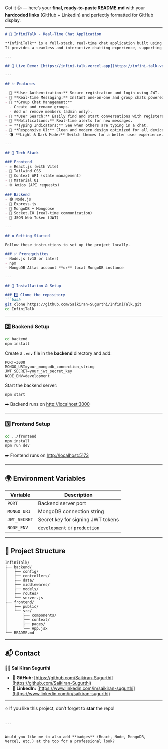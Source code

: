 Got it 👍 — here’s your **final, ready-to-paste README.md** with your **hardcoded links** (GitHub + LinkedIn) and perfectly formatted for GitHub display.

---

````markdown
# 💬 InfiniTalk - Real-Time Chat Application

**InfiniTalk** is a full-stack, real-time chat application built using the **MERN stack** (MongoDB, Express.js, React.js, Node.js) and **Socket.IO**.  
It provides a seamless and interactive chatting experience, supporting both one-on-one and group conversations — with features like user authentication, real-time messaging, typing indicators, and a theme switcher.

---

## 🚀 Live Demo: [https://infini-talk.vercel.app](https://infini-talk.vercel.app)  

---

## ✨ Features

- 🔐 **User Authentication:** Secure registration and login using JWT.  
- 💬 **Real-time Messaging:** Instant one-on-one and group chats powered by Socket.IO.  
- 👥 **Group Chat Management:**  
  - Create and rename groups.  
  - Add or remove members (admin only).  
- 🔎 **User Search:** Easily find and start conversations with registered users.  
- 🔔 **Notifications:** Real-time alerts for new messages.  
- ⌨️ **Typing Indicators:** See when others are typing in a chat.  
- 📱 **Responsive UI:** Clean and modern design optimized for all devices.  
- 🌗 **Light & Dark Mode:** Switch themes for a better user experience.

---

## 🧠 Tech Stack

### Frontend
- ⚛️ React.js (with Vite)
- 🎨 Tailwind CSS
- 🧩 Context API (state management)
- 🧱 Material UI
- 🌐 Axios (API requests)

### Backend
- 🟢 Node.js
- 🚏 Express.js
- 🍃 MongoDB + Mongoose
- 🔌 Socket.IO (real-time communication)
- 🔑 JSON Web Token (JWT)

---

## ⚙️ Getting Started

Follow these instructions to set up the project locally.

### ✅ Prerequisites
- Node.js (v18 or later)  
- npm  
- MongoDB Atlas account **or** local MongoDB instance  

---

## 🧩 Installation & Setup

### 1️⃣ Clone the repository
```bash
git clone https://github.com/Saikiran-Sugurthi/InfiniTalk.git
cd InfiniTalk
````

---

### 2️⃣ Backend Setup

```bash
cd backend
npm install
```

Create a `.env` file in the **backend** directory and add:

```env
PORT=3000
MONGO_URI=your_mongodb_connection_string
JWT_SECRET=your_jwt_secret_key
NODE_ENV=development
```

Start the backend server:

```bash
npm start
```

➡️ Backend runs on [http://localhost:3000](http://localhost:3000)

---

### 3️⃣ Frontend Setup

```bash
cd ../frontend
npm install
npm run dev
```

➡️ Frontend runs on [http://localhost:5173](http://localhost:5173)

---

## 🌍 Environment Variables

| Variable     | Description                       |
| ------------ | --------------------------------- |
| `PORT`       | Backend server port               |
| `MONGO_URI`  | MongoDB connection string         |
| `JWT_SECRET` | Secret key for signing JWT tokens |
| `NODE_ENV`   | `development` or `production`     |

---

## 📁 Project Structure

```
InfiniTalk/
├── backend/
│   ├── config/
│   ├── controllers/
│   ├── data/
│   ├── middlewares/
│   ├── models/
│   ├── routes/
│   └── server.js
├── frontend/
│   ├── public/
│   └── src/
│       ├── components/
│       ├── context/
│       ├── pages/
│       └── App.jsx
└── README.md
```

---

## 📬 Contact

**👨‍💻 Sai Kiran Sugurthi**

* 🔗 **GitHub:** [https://github.com/Saikiran-Sugurthi](https://github.com/Saikiran-Sugurthi)
* 💼 **LinkedIn:** [https://www.linkedin.com/in/saikiran-sugurthi](https://www.linkedin.com/in/saikiran-sugurthi)

---

⭐ If you like this project, don’t forget to **star** the repo!

```

---


Would you like me to also add **badges** (React, Node, MongoDB, Vercel, etc.) at the top for a professional look?
```
